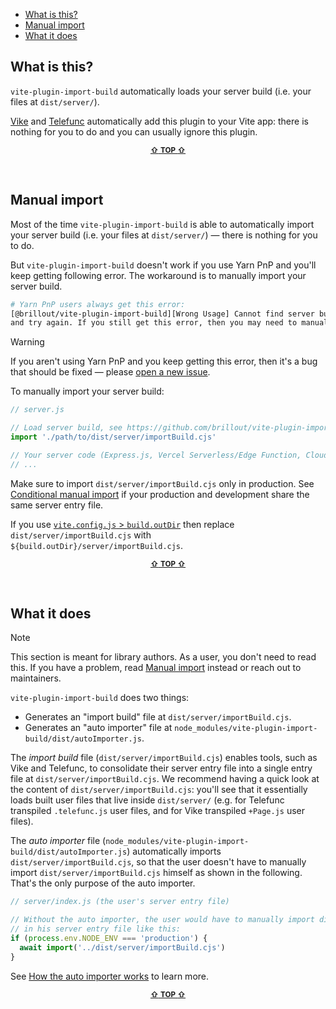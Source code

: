 - [What is this?](#what-is-this)
- [Manual import](#manual-import)
- [What it does](#what-it-does)


## What is this?

`vite-plugin-import-build` automatically loads your server build (i.e. your files at `dist/server/`).

[Vike](https://vike.dev) and [Telefunc](https://telefunc.com) automatically add this plugin to your Vite app: there is nothing for you to do and you can usually ignore this plugin.

<p align="center"><sup><a href="#readme"><b>&#8679;</b> <b>TOP</b> <b>&#8679;</b></a></sup></p><br/>


## Manual import

Most of the time `vite-plugin-import-build` is able to automatically import your server build (i.e. your files at `dist/server/`) &mdash; there is nothing for you to do.

But `vite-plugin-import-build` doesn't work if you use Yarn PnP and you'll keep getting following error. The workaround is to manually import your server build.

```bash
# Yarn PnP users always get this error:
[@brillout/vite-plugin-import-build][Wrong Usage] Cannot find server build. (Re-)build your app
and try again. If you still get this error, then you may need to manually import the server build.
```

> [!WARNING]
> If you aren't using Yarn PnP and you keep getting this error, then it's a bug that should be fixed &mdash; please [open a new issue](https://github.com/brillout/vite-plugin-import-build/issues/new).

To manually import your server build:

```js
// server.js

// Load server build, see https://github.com/brillout/vite-plugin-import-build#manual-import
import './path/to/dist/server/importBuild.cjs'

// Your server code (Express.js, Vercel Serverless/Edge Function, Cloudflare Worker, ...)
// ...
```

Make sure to import `dist/server/importBuild.cjs` only in production. See [Conditional manual import](https://github.com/brillout/vite-plugin-import-build/issues/6) if your production and development share the same server entry file.

If you use [`vite.config.js` > `build.outDir`](https://vitejs.dev/config/build-options.html#build-outdir) then replace `dist/server/importBuild.cjs` with `${build.outDir}/server/importBuild.cjs`.

<p align="center"><sup><a href="#readme"><b>&#8679;</b> <b>TOP</b> <b>&#8679;</b></a></sup></p><br/>


## What it does

> [!NOTE]
> This section is meant for library authors. As a user, you don't need to read this. If you have a problem, read [Manual import](#Manual-import) instead or reach out to maintainers.

`vite-plugin-import-build` does two things:
 - Generates an "import build" file at `dist/server/importBuild.cjs`.
 - Generates an "auto importer" file at `node_modules/vite-plugin-import-build/dist/autoImporter.js`.

The *import build* file (`dist/server/importBuild.cjs`) enables tools, such as Vike and Telefunc, to consolidate their server entry file into a single entry file at `dist/server/importBuild.cjs`. We recommend having a quick look at the content of `dist/server/importBuild.cjs`: you'll see that it essentially loads built user files that live inside `dist/server/` (e.g. for Telefunc transpiled `.telefunc.js` user files, and for Vike transpiled `+Page.js` user files).

The *auto importer* file (`node_modules/vite-plugin-import-build/dist/autoImporter.js`) automatically imports `dist/server/importBuild.cjs`, so that the user doesn't have to manually import `dist/server/importBuild.cjs` himself as shown in the following. That's the only purpose of the auto importer.

```js
// server/index.js (the user's server entry file)

// Without the auto importer, the user would have to manually import dist/server/importBuild.cjs
// in his server entry file like this:
if (process.env.NODE_ENV === 'production') {
  await import('../dist/server/importBuild.cjs')
}
```

See [How the auto importer works](https://github.com/brillout/vite-plugin-import-build/issues/4) to learn more.

<p align="center"><sup><a href="#readme"><b>&#8679;</b> <b>TOP</b> <b>&#8679;</b></a></sup></p><br/>
